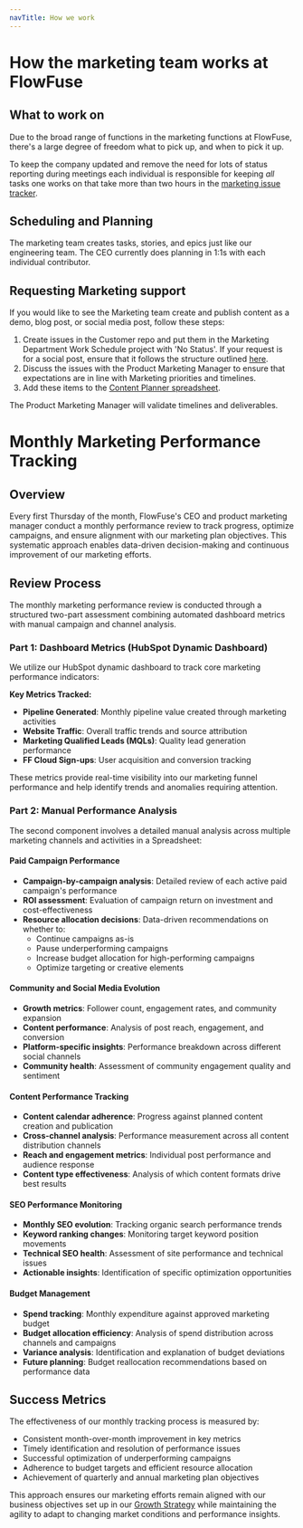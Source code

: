 ```yaml
---
navTitle: How we work
---
```


# How the marketing team works at FlowFuse

## What to work on

Due to the broad range of functions in the marketing functions at FlowFuse,
there's a large degree of freedom what to pick up, and when to pick it up.

To keep the company updated and remove the need for lots of status reporting
during meetings each individual is responsible for keeping _all_ tasks one works
on that take more than two hours in the [marketing issue tracker](https://github.com/FlowFuse/marketing/issues).

## Scheduling and Planning

The marketing team creates tasks, stories, and epics just like our engineering
team. The CEO currently does planning in 1:1s with each individual
contributor.

## Requesting Marketing support

If you would like to see the Marketing team create and publish content as a demo, blog post, or social media post, follow these steps:
1. Create issues in the Customer repo and put them in the Marketing Department Work Schedule project with 'No Status'. If your request is for a social post, ensure that it follows the structure outlined [here](https://flowfuse.com/handbook/marketing/social-media/#requesting-a-social-post).
2. Discuss the issues with the Product Marketing Manager to ensure that expectations are in line with Marketing priorities and timelines.
3. Add these items to the [Content Planner spreadsheet](https://docs.google.com/spreadsheets/d/1YGaP62WBqtfYsYGSgp2HA9i6u29SFHkow8tYzQwC_uU/edit?usp=sharing).

The Product Marketing Manager will validate timelines and deliverables.

# Monthly Marketing Performance Tracking

## Overview

Every first Thursday of the month, FlowFuse's CEO and product marketing manager conduct a monthly performance review to track progress, optimize campaigns, and ensure alignment with our marketing plan objectives. This systematic approach enables data-driven decision-making and continuous improvement of our marketing efforts.

## Review Process

The monthly marketing performance review is conducted through a structured two-part assessment combining automated dashboard metrics with manual campaign and channel analysis.

### Part 1: Dashboard Metrics (HubSpot Dynamic Dashboard)

We utilize our HubSpot dynamic dashboard to track core marketing performance indicators:

**Key Metrics Tracked:**
- **Pipeline Generated**: Monthly pipeline value created through marketing activities
- **Website Traffic**: Overall traffic trends and source attribution
- **Marketing Qualified Leads (MQLs)**: Quality lead generation performance  
- **FF Cloud Sign-ups**: User acquisition and conversion tracking

These metrics provide real-time visibility into our marketing funnel performance and help identify trends and anomalies requiring attention.

### Part 2: Manual Performance Analysis

The second component involves a detailed manual analysis across multiple marketing channels and activities in a Spreadsheet:

#### Paid Campaign Performance
- **Campaign-by-campaign analysis**: Detailed review of each active paid campaign's performance
- **ROI assessment**: Evaluation of campaign return on investment and cost-effectiveness
- **Resource allocation decisions**: Data-driven recommendations on whether to:
  - Continue campaigns as-is
  - Pause underperforming campaigns
  - Increase budget allocation for high-performing campaigns
  - Optimize targeting or creative elements

#### Community and Social Media Evolution
- **Growth metrics**: Follower count, engagement rates, and community expansion
- **Content performance**: Analysis of post reach, engagement, and conversion
- **Platform-specific insights**: Performance breakdown across different social channels
- **Community health**: Assessment of community engagement quality and sentiment

#### Content Performance Tracking
- **Content calendar adherence**: Progress against planned content creation and publication
- **Cross-channel analysis**: Performance measurement across all content distribution channels
- **Reach and engagement metrics**: Individual post performance and audience response
- **Content type effectiveness**: Analysis of which content formats drive best results

#### SEO Performance Monitoring
- **Monthly SEO evolution**: Tracking organic search performance trends
- **Keyword ranking changes**: Monitoring target keyword position movements
- **Technical SEO health**: Assessment of site performance and technical issues
- **Actionable insights**: Identification of specific optimization opportunities

#### Budget Management
- **Spend tracking**: Monthly expenditure against approved marketing budget
- **Budget allocation efficiency**: Analysis of spend distribution across channels and campaigns
- **Variance analysis**: Identification and explanation of budget deviations
- **Future planning**: Budget reallocation recommendations based on performance data


## Success Metrics

The effectiveness of our monthly tracking process is measured by:

- Consistent month-over-month improvement in key metrics
- Timely identification and resolution of performance issues
- Successful optimization of underperforming campaigns
- Adherence to budget targets and efficient resource allocation
- Achievement of quarterly and annual marketing plan objectives

This approach ensures our marketing efforts remain aligned with our business objectives set up in our [Growth Strategy](https://flowfuse.com/handbook/company/strategy/#growth-strategy) while maintaining the agility to adapt to changing market conditions and performance insights.

